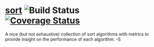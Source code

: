 # [sort](https://github.com/stmansour/sort)  ![Build Status](https://travis-ci.org/stmansour/sort.png?branch=master) &nbsp;  [![Coverage Status](https://coveralls.io/repos/stmansour/sort/badge.png?branch=master)](https://coveralls.io/r/stmansour/sort?branch=master)
A nice (but not exhaustive) collection of sort algorithms with metrics to provide insight on the performance of each algorithm.
-S
